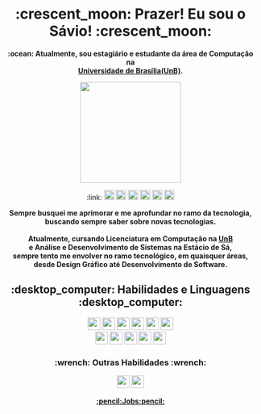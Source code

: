 <h1 align=center>:crescent_moon: Prazer! Eu sou o Sávio! :crescent_moon:</h1>

<p align="center"><b>:ocean: Atualmente, sou estagiário e estudante da área de Computação na <br><a href="https://unb.br">Universidade de Brasília(UnB)</a>.</b></p>
<p align="center"><img src="https://media.giphy.com/media/nM8UiF6Xr4rRGmpPF0/giphy.gif" style="height:200px"></p>
<p align="center">:link:
<a href="https://open.spotify.com/playlist/6TtehsM9pKWks2PEh6PXiR"><img src="https://img.shields.io/badge/Spotify-1ED760?style=for-the-badge&logo=spotify&logoColor=white" style="height:20px"></a>
<a href="https://github.com/savio-henrique"><img src="https://img.shields.io/badge/github-%23121011.svg?style=for-the-badge&logo=github&logoColor=white" style="height:20px"></a>
<a href="https://codepen.io/SavioCMendes"><img src="https://img.shields.io/badge/Codepen-000000?style=for-the-badge&logo=codepen&logoColor=white" style="height:20px"></a>
<a href="https://linkedin.com/in/savio-hc"><img src="https://img.shields.io/badge/linkedin-%230077B5.svg?style=for-the-badge&logo=linkedin&logoColor=white" style="height:20px"></a>
<a href="https://www.instagram.com/savioh.c/"><img src="https://img.shields.io/badge/Instagram-%23E4405F.svg?style=for-the-badge&logo=Instagram&logoColor=white" style="height:20px"></a>
<a href="https://steamcommunity.com/id/Hakyoku"><img src="https://img.shields.io/badge/steam-%23000000.svg?style=for-the-badge&logo=steam&logoColor=white" style="height:20px"></a>
</p>

<p align="center"><b>Sempre busquei me aprimorar e me aprofundar no ramo da tecnologia,<br>
buscando sempre saber sobre novas tecnologias.<br>
<br>Atualmente, cursando Licenciatura em Computação na <a href="https://unb.br">UnB</a><br>
e Análise e Desenvolvimento de Sistemas na Estácio de Sá,<br>
sempre tento me envolver no ramo tecnológico, em quaisquer áreas,<br>
desde Design Gráfico até Desenvolvimento de Software.</b></p>

<h2 align="center">:desktop_computer: Habilidades e Linguagens :desktop_computer:</h2>

<p align="center">
<img src="https://img.shields.io/badge/python-3670A0?style=for-the-badge&logo=python&logoColor=ffdd54" style="height:25px">
<img src="https://img.shields.io/badge/java-%23ED8B00.svg?style=for-the-badge&logo=java&logoColor=white" style="height:25px">
<img src="https://img.shields.io/badge/Linux-FCC624?style=for-the-badge&logo=linux&logoColor=black" style="height:25px">
<img src="https://img.shields.io/badge/html5-%23E34F26.svg?style=for-the-badge&logo=html5&logoColor=white" style="height:25px">
<img src="https://img.shields.io/badge/css3-%231572B6.svg?style=for-the-badge&logo=css3&logoColor=white" style="height:25px">
<img src="https://img.shields.io/badge/javascript-%23323330.svg?style=for-the-badge&logo=javascript&logoColor=%23F7DF1E" style="height:25px"><br>
<img src="https://img.shields.io/badge/php-%23777BB4.svg?style=for-the-badge&logo=php&logoColor=white" style="height:25px">
<img src="https://img.shields.io/badge/docker-%230db7ed.svg?style=for-the-badge&logo=docker&logoColor=white" style="height:25px">
<img src="https://img.shields.io/badge/git-%23F05033.svg?style=for-the-badge&logo=git&logoColor=white" style="height:25px">
<img src="https://img.shields.io/badge/bootstrap-%23563D7C.svg?style=for-the-badge&logo=bootstrap&logoColor=white" style="height:25px">
<img src="https://img.shields.io/badge/mysql-%2300f.svg?style=for-the-badge&logo=mysql&logoColor=white" style="height:25px">
</p>

<h3 align="center">:wrench: Outras Habilidades :wrench:</h3>

<p align="center">
<img src="https://img.shields.io/badge/figma-%23F24E1E.svg?style=for-the-badge&logo=figma&logoColor=white" style="height:25px">
<img src="https://img.shields.io/badge/adobe-%23FF0000.svg?style=for-the-badge&logo=adobe&logoColor=white" style="height:25px">
</p>

<p align="center">
<b><a href="https://github.com/savio-henrique/jobs">:pencil:Jobs:pencil:</a></b>
</p>

